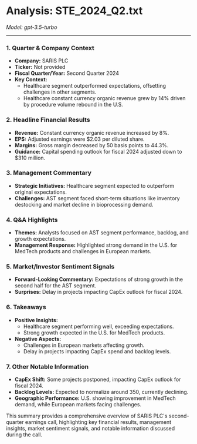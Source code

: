 # Analysis: STE_2024_Q2.txt

*Model: gpt-3.5-turbo*

---

### 1. Quarter & Company Context
- **Company:** SARIS PLC
- **Ticker:** Not provided
- **Fiscal Quarter/Year:** Second Quarter 2024
- **Key Context:** 
  - Healthcare segment outperformed expectations, offsetting challenges in other segments.
  - Healthcare constant currency organic revenue grew by 14% driven by procedure volume rebound in the U.S.

### 2. Headline Financial Results
- **Revenue:** Constant currency organic revenue increased by 8%.
- **EPS:** Adjusted earnings were $2.03 per diluted share.
- **Margins:** Gross margin decreased by 50 basis points to 44.3%.
- **Guidance:** Capital spending outlook for fiscal 2024 adjusted down to $310 million.

### 3. Management Commentary
- **Strategic Initiatives:** Healthcare segment expected to outperform original expectations.
- **Challenges:** AST segment faced short-term situations like inventory destocking and market decline in bioprocessing demand.

### 4. Q&A Highlights
- **Themes:** Analysts focused on AST segment performance, backlog, and growth expectations.
- **Management Response:** Highlighted strong demand in the U.S. for MedTech products and challenges in European markets.

### 5. Market/Investor Sentiment Signals
- **Forward-Looking Commentary:** Expectations of strong growth in the second half for the AST segment.
- **Surprises:** Delay in projects impacting CapEx outlook for fiscal 2024.

### 6. Takeaways
- **Positive Insights:**
  - Healthcare segment performing well, exceeding expectations.
  - Strong growth expected in the U.S. for MedTech products.
- **Negative Aspects:**
  - Challenges in European markets affecting growth.
  - Delay in projects impacting CapEx spend and backlog levels.

### 7. Other Notable Information
- **CapEx Shift:** Some projects postponed, impacting CapEx outlook for fiscal 2024.
- **Backlog Levels:** Expected to normalize around 350, currently declining.
- **Geographic Performance:** U.S. showing improvement in MedTech demand, while European markets facing challenges.

This summary provides a comprehensive overview of SARIS PLC's second-quarter earnings call, highlighting key financial results, management insights, market sentiment signals, and notable information discussed during the call.